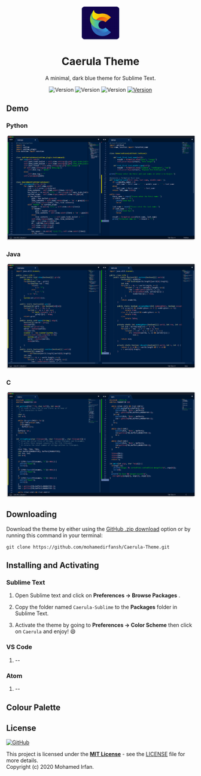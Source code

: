 <p align="center">
  <img alt="Halcyon Logo" src="images/logo.png" width="100" />
</p>
<h1 align="center">
  Caerula Theme
</h1>
<p align="center">
  A minimal, dark blue theme for Sublime Text.
</p>
<p align="center">
    <img alt="Version" src="https://img.shields.io/badge/Made for-Sublime-orange" />
    <img alt="Version" src="https://img.shields.io/badge/Made for-VS Code-blue" />
    <img alt="Version" src="https://img.shields.io/badge/Made for-Atom-brightgreen" />
    <a href="https://github.com/mohamedirfansh/Caerula-Theme/blob/master/LICENSE">
        <img alt="Version" src="https://img.shields.io/github/license/mohamedirfansh/Caerula-Theme" />
    </a>
</p>

## Demo
### Python
![Python](images/demo_python.png)

### Java
![Java](images/demo_java.png)

### C
![C](images/demo_c.png)

## Downloading
Download the theme by either using the [GitHub .zip download](https://github.com/mohamedirfansh/Caerula-Theme/archive/master.zip) option or by running this command in your terminal:
```
git clone https://github.com/mohamedirfansh/Caerula-Theme.git
```

## Installing and Activating

### Sublime Text

1. Open Sublime text and click on **Preferences -> Browse Packages** .

2. Copy the folder named `Caerula-Sublime` to the **Packages** folder in Sublime Text.

3. Activate the theme by going to **Preferences -> Color Scheme** then click on `Caerula` and enjoy! 😄

### VS Code

1. --

### Atom

1. --

## Colour Palette

## License

[![GitHub](https://img.shields.io/github/license/mohamedirfansh/Caerula-Theme)](https://github.com/mohamedirfansh/Caerula-Theme/blob/master/LICENSE)

This project is licensed under the **[MIT License](http://opensource.org/licenses/mit-license.php)** - see the [LICENSE](https://github.com/mohamedirfansh/Caerula-Theme/blob/master/LICENSE) file for more details.  
Copyright (c) 2020 Mohamed Irfan.